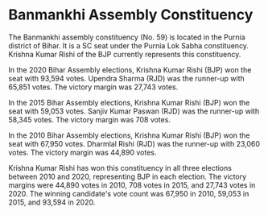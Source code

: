 # Banmankhi Assembly Constituency

The Banmankhi assembly constituency (No. 59) is located in the Purnia district of Bihar. It is a SC seat under the Purnia Lok Sabha constituency. Krishna Kumar Rishi of the BJP currently represents this constituency.

In the 2020 Bihar Assembly elections, Krishna Kumar Rishi (BJP) won the seat with 93,594 votes. Upendra Sharma (RJD) was the runner-up with 65,851 votes. The victory margin was 27,743 votes.

In the 2015 Bihar Assembly elections, Krishna Kumar Rishi (BJP) won the seat with 59,053 votes. Sanjiv Kumar Paswan (RJD) was the runner-up with 58,345 votes. The victory margin was 708 votes.

In the 2010 Bihar Assembly elections, Krishna Kumar Rishi (BJP) won the seat with 67,950 votes. Dharmlal Rishi (RJD) was the runner-up with 23,060 votes. The victory margin was 44,890 votes.

Krishna Kumar Rishi has won this constituency in all three elections between 2010 and 2020, representing BJP in each election. The victory margins were 44,890 votes in 2010, 708 votes in 2015, and 27,743 votes in 2020. The winning candidate's vote count was 67,950 in 2010, 59,053 in 2015, and 93,594 in 2020.
